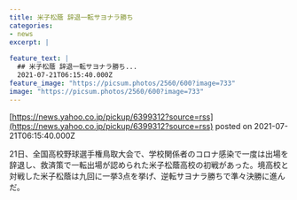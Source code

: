 ```yaml
---
title: 米子松蔭 辞退一転サヨナラ勝ち
categories:
- news
excerpt: |
  
feature_text: |
  ## 米子松蔭 辞退一転サヨナラ勝ち...
  2021-07-21T06:15:40.000Z
feature_image: "https://picsum.photos/2560/600?image=733"
image: "https://picsum.photos/2560/600?image=733"
---
```


[https://news.yahoo.co.jp/pickup/6399312?source=rss](https://news.yahoo.co.jp/pickup/6399312?source=rss)
posted on 2021-07-21T06:15:40.000Z

<!--more-->

21日、全国高校野球選手権鳥取大会で、学校関係者のコロナ感染で一度は出場を辞退し、救済策で一転出場が認められた米子松蔭高校の初戦があった。境高校と対戦した米子松蔭は九回に一挙3点を挙げ、逆転サヨナラ勝ちで準々決勝に進んだ。
